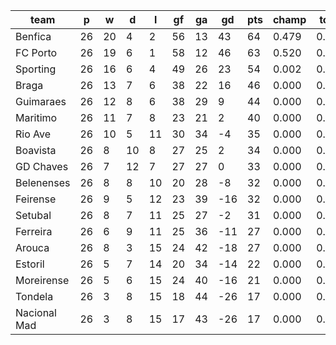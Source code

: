 |     team     | p  | w  | d  | l  | gf | ga | gd  | pts | champ | top2  | top3  | top4  |  5-7  | bot4  | bot3  | bot2  |
|--------------|----|----|----|----|----|----|-----|-----|-------|-------|-------|-------|-------|-------|-------|-------|
| Benfica      | 26 | 20 |  4 |  2 | 56 | 13 |  43 |  64 | 0.479 | 0.986 | 1.000 | 1.000 | 0.000 | 0.000 | 0.000 | 0.000|
| FC Porto     | 26 | 19 |  6 |  1 | 58 | 12 |  46 |  63 | 0.520 | 0.991 | 1.000 | 1.000 | 0.000 | 0.000 | 0.000 | 0.000|
| Sporting     | 26 | 16 |  6 |  4 | 49 | 26 |  23 |  54 | 0.002 | 0.023 | 0.918 | 0.993 | 0.007 | 0.000 | 0.000 | 0.000|
| Braga        | 26 | 13 |  7 |  6 | 38 | 22 |  16 |  46 | 0.000 | 0.000 | 0.072 | 0.702 | 0.298 | 0.000 | 0.000 | 0.000|
| Guimaraes    | 26 | 12 |  8 |  6 | 38 | 29 |   9 |  44 | 0.000 | 0.000 | 0.010 | 0.287 | 0.709 | 0.000 | 0.000 | 0.000|
| Maritimo     | 26 | 11 |  7 |  8 | 23 | 21 |   2 |  40 | 0.000 | 0.000 | 0.000 | 0.017 | 0.819 | 0.000 | 0.000 | 0.000|
| Rio Ave      | 26 | 10 |  5 | 11 | 30 | 34 |  -4 |  35 | 0.000 | 0.000 | 0.000 | 0.001 | 0.400 | 0.000 | 0.000 | 0.000|
| Boavista     | 26 |  8 | 10 |  8 | 27 | 25 |   2 |  34 | 0.000 | 0.000 | 0.000 | 0.001 | 0.370 | 0.000 | 0.000 | 0.000|
| GD Chaves    | 26 |  7 | 12 |  7 | 27 | 27 |   0 |  33 | 0.000 | 0.000 | 0.000 | 0.000 | 0.181 | 0.002 | 0.000 | 0.000|
| Belenenses   | 26 |  8 |  8 | 10 | 20 | 28 |  -8 |  32 | 0.000 | 0.000 | 0.000 | 0.000 | 0.070 | 0.011 | 0.001 | 0.000|
| Feirense     | 26 |  9 |  5 | 12 | 23 | 39 | -16 |  32 | 0.000 | 0.000 | 0.000 | 0.000 | 0.021 | 0.036 | 0.003 | 0.000|
| Setubal      | 26 |  8 |  7 | 11 | 25 | 27 |  -2 |  31 | 0.000 | 0.000 | 0.000 | 0.000 | 0.122 | 0.006 | 0.001 | 0.000|
| Ferreira     | 26 |  6 |  9 | 11 | 25 | 36 | -11 |  27 | 0.000 | 0.000 | 0.000 | 0.000 | 0.003 | 0.178 | 0.046 | 0.006|
| Arouca       | 26 |  8 |  3 | 15 | 24 | 42 | -18 |  27 | 0.000 | 0.000 | 0.000 | 0.000 | 0.002 | 0.210 | 0.070 | 0.011|
| Estoril      | 26 |  5 |  7 | 14 | 20 | 34 | -14 |  22 | 0.000 | 0.000 | 0.000 | 0.000 | 0.000 | 0.693 | 0.335 | 0.109|
| Moreirense   | 26 |  5 |  6 | 15 | 24 | 40 | -16 |  21 | 0.000 | 0.000 | 0.000 | 0.000 | 0.000 | 0.894 | 0.687 | 0.304|
| Tondela      | 26 |  3 |  8 | 15 | 18 | 44 | -26 |  17 | 0.000 | 0.000 | 0.000 | 0.000 | 0.000 | 0.982 | 0.918 | 0.768|
| Nacional Mad | 26 |  3 |  8 | 15 | 17 | 43 | -26 |  17 | 0.000 | 0.000 | 0.000 | 0.000 | 0.000 | 0.988 | 0.939 | 0.801|

